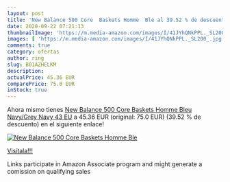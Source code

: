 ```yaml
---
layout: post
title: 'New Balance 500 Core  Baskets Homme  Ble al 39.52 % de descuento'
date: 2020-09-22 07:21:13
thumbnailImage: 'https://m.media-amazon.com/images/I/41JYhQNkPPL._SL200_.jpg'
images: [ 'https://m.media-amazon.com/images/I/41JYhQNkPPL._SL200_.jpg' ]
comments: true
category: ofertas
author: ring
slug: B01AZHELKM
description:
actualPrice: 45.36 EUR
comparePrice: 75.0 EUR
inStock: true
---
```


Ahora mismo tienes [New Balance 500 Core  Baskets Homme  Bleu  Navy/Grey Navy   43 EU](https://www.amazon.fr/dp/B01AZHELKM/?tag=tolees0d-21) a 45.36 EUR (original: 75.0 EUR) (39.52 %  de descuento) en el siguiente enlace!

[![New Balance 500 Core  Baskets Homme  Ble](https://m.media-amazon.com/images/I/41JYhQNkPPL._SL200_.jpg)](https://www.amazon.fr/dp/B01AZHELKM/?tag=tolees0d-21)

[Visítala!!!](https://www.amazon.fr/dp/B01AZHELKM/?tag=tolees0d-21)

Links participate in Amazon Associate program and might generate a comission on qualifying sales
